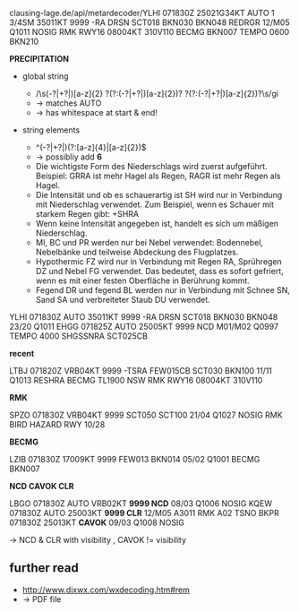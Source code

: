 clausing-lage.de/api/metardecoder/YLHI 071830Z 25021G34KT AUTO 1 3/4SM 35011KT 9999 -RA DRSN SCT018 BKN030 BKN048 REDRGR 12/M05 Q1011 NOSIG RMK RWY16 08004KT 310V110 BECMG BKN007 TEMPO 0600 BKN210

**PRECIPITATION**

- global string
  - /\s(-?|\+?|)[a-z]{2} ?(?:(-?|\+?|)[a-z]{2})? ?(?:(-?|\+?|)[a-z]{2})?\s/gi
  - -> matches AUTO
  - -> has whitespace at start & end!
- string elements

  - ^(-?|\+?|)(?:[a-z]{4}|[a-z]{2})$
  - -> possibliy add **6**

  * Die wichtigste Form des Niederschlags wird zuerst aufgeführt. Beispiel: GRRA ist mehr Hagel als Regen, RAGR ist mehr Regen als Hagel.
  * Die Intensität und ob es schauerartig ist SH wird nur in Verbindung mit Niederschlag verwendet. Zum Beispiel, wenn es Schauer mit starkem Regen gibt: +SHRA
  * Wenn keine Intensität angegeben ist, handelt es sich um mäßigen Niederschlag.
  * MI, BC und PR werden nur bei Nebel verwendet: Bodennebel, Nebelbänke und teilweise Abdeckung des Flugplatzes.
  * Hypothermic FZ wird nur in Verbindung mit Regen RA, Sprühregen DZ und Nebel FG verwendet. Das bedeutet, dass es sofort gefriert, wenn es mit einer festen Oberfläche in Berührung kommt.
  * Fegend DR und fegend BL werden nur in Verbindung mit Schnee SN, Sand SA und verbreiteter Staub DU verwendet.

YLHI 071830Z AUTO 35011KT 9999 -RA DRSN SCT018 BKN030 BKN048 23/20 Q1011
EHGG 071825Z AUTO 25005KT 9999 NCD M01/M02 Q0997 TEMPO 4000 SHGSSNRA SCT025CB

**recent**

LTBJ 071820Z VRB04KT 9999 -TSRA FEW015CB SCT030 BKN100 11/11 Q1013 RESHRA BECMG TL1900 NSW RMK RWY16 08004KT 310V110

**RMK**

SPZO 071830Z VRB04KT 9999 SCT050 SCT100 21/04 Q1027 NOSIG RMK BIRD HAZARD RWY 10/28

**BECMG**

LZIB 071830Z 17009KT 9999 FEW013 BKN014 05/02 Q1001 BECMG BKN007

**NCD CAVOK CLR**

LBGO 071830Z AUTO VRB02KT **9999 NCD** 08/03 Q1006 NOSIG
KQEW 071830Z AUTO 25003KT **9999 CLR** 12/M05 A3011 RMK A02 TSNO
BKPR 071830Z 25013KT **CAVOK** 09/03 Q1008 NOSIG

-> NCD & CLR with visibility , CAVOK != visibility

## further read

- http://www.dixwx.com/wxdecoding.htm#rem
- -> PDF file
